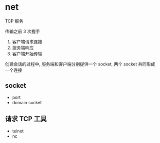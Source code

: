 # net

TCP 服务

传输之前 3 次握手

1. 客户端请求连接
2. 服务端响应
3. 客户端开始传输

创建会话的过程中, 服务端和客户端分别提供一个 socket, 两个 socket 共同形成一个连接

## socket

- port
- domain socket

## 请求 TCP 工具

- telnet
- nc
